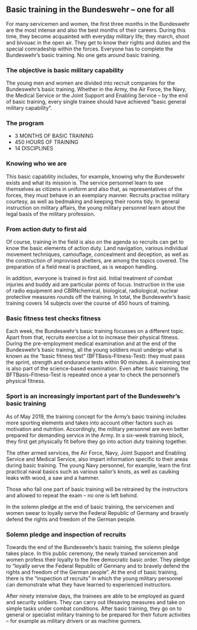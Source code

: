 ## Basic training in the  Bundeswehr – one for all

For many servicemen and women, the first three months in the  Bundeswehr are the most intense and also the best months of their careers. During this time, they become acquainted with everyday military life; they march, shoot and bivouac in the open air. They get to know their rights and duties and the special comradeship within the forces. Everyone has to complete the Bundeswehr’s basic training.  No one gets around basic training.

### The objective is basic military capability

The young men and women are divided into recruit companies for the Bundeswehr’s basic training. Whether in the Army, the Air Force, the Navy, the Medical Service or the Joint Support and Enabling Service – by the end of basic training, every single trainee should have achieved “basic general military capability”.

### The program
-	3 MONTHS OF BASIC TRAINING
-	450 HOURS OF TRAINING
-	14 DISCIPLINES

### Knowing who we are

This basic capability includes, for example, knowing why the  Bundeswehr exists and what its mission is. The service personnel learn to see themselves as citizens in uniform and also that, as representatives of the forces, they must behave in an exemplary manner. Recruits practise military courtesy, as well as bedmaking and keeping their rooms tidy. In general instruction on military affairs, the young military personnel learn about the legal basis of the military profession.

### From action duty to first aid

Of course, training in the field is also on the agenda so recruits can get to know the basic elements of action duty. Land navigation, various individual movement techniques, camouflage, concealment and deception, as well as the construction of improvised shelters, are among the topics covered. The preparation of a field meal is practised, as is weapon handling.

In addition, everyone is trained in first aid. Initial treatment of combat injuries and buddy aid are particular points of focus. Instruction in the use of radio equipment and  CBRNchemical, biological, radiological, nuclear protective measures rounds off the training. In total, the Bundeswehr’s basic training covers 14 subjects over the course of 450 hours of training.

### Basic fitness test checks fitness

Each week, the Bundeswehr’s basic training focusses on a different topic. Apart from that, recruits exercise a lot to increase their physical fitness. During the pre-employment medical examination and at the end of the Bundeswehr’s basic training, all the young soldiers must undergo what is known as the “basic fitness test” (BFTBasis-Fitness-Test): they must pass the sprint, strength and endurance tests within 90 minutes. A swimming test is also part of the science-based examination. Even after basic training, the  BFTBasis-Fitness-Test  is repeated once a year to check the personnel’s physical fitness.

### Sport is an increasingly important part of the Bundeswehr’s basic training

As of May 2019, the training concept for the Army’s basic training includes more sporting elements and takes into account other factors such as motivation and nutrition. Accordingly, the military personnel are even better prepared for demanding service in the Army. In a six-week training block, they first get physically fit before they go into action duty training together.

The other armed services, the Air Force, Navy, Joint Support and Enabling Service and Medical Service, also impart information specific to their areas during basic training. The young Navy personnel, for example, learn the first practical naval basics such as various sailor’s knots, as well as caulking leaks with wood, a saw and a hammer.

Those who fail one part of basic training will be retrained by the instructors and allowed to repeat the exam –  no one is left behind.

In the solemn pledge at the end of basic training, the servicemen and women swear to loyally serve the Federal Republic of Germany and bravely defend the rights and freedom of the German people.

### Solemn pledge and inspection of recruits

Towards the end of the Bundeswehr’s basic training, the solemn pledge takes place. In this public ceremony, the newly trained servicemen and women profess their loyalty to the free democratic basic order. They pledge to “loyally serve the Federal Republic of Germany and to bravely defend the rights and freedom of the German people”. At the end of basic training, there is the “inspection of recruits” in which the young military personnel can demonstrate what they have learned to experienced instructors.

After ninety intensive days, the trainees are able to be employed as guard and security soldiers. They can carry out lifesaving measures and take on simple tasks under combat conditions. After basic training, they go on to general or specialist military training to be prepared for their future activities – for example as military drivers or as machine gunners.